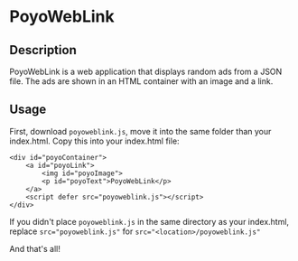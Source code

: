 # PoyoWebLink
## Description

PoyoWebLink is a web application that displays random ads from a JSON file. The ads are shown in an HTML container with an image and a link.

## Usage
First, download `poyoweblink.js`, move it into the same folder than your index.html.
Copy this into your index.html file:
```
<div id="poyoContainer">
    <a id="poyoLink">
        <img id="poyoImage">
        <p id="poyoText">PoyoWebLink</p>
    </a>
    <script defer src="poyoweblink.js"></script>
</div>
```
If you didn't place `poyoweblink.js` in the same directory as your index.html, replace `src="poyoweblink.js"` for `src="<location>/poyoweblink.js"`

And that's all!

